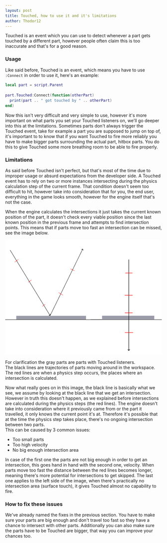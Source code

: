 ```yaml
---
layout: post
title: Touched, how to use it and it's limitations
author: Thodor12
---
```


Touched is an event which you can use to detect whenever a part gets touched by a different part, however people often claim this is too inaccurate and that's for a good reason.

### Usage

Like said before, Touched is an event, which means you have to use `:Connect` in order to use it, here's an example:
```lua
local part = script.Parent

part.Touched:Connect(function(otherPart)
  print(part .. " got touched by " .. otherPart)
end)
```
Now this isn't very difficult and very simple to use, however it's more important on what parts you set your Touched listeners on, we'll go deeper into this at the limitations.
Sometimes parts don't always trigger the Touched event, take for example a part you are supposed to jump on top of,
it's important to to know that if you want Touched to fire more reliably you have to make bigger parts surrounding the actual part, hitbox parts.
You do this to give Touched some more breathing room to be able to fire properly.

### Limitations

As said before Touched isn't perfect, but that's most of the time due to improper usage or absurd expectations from the developer side.
A Touched event has to rely on two or more instances intersecting during the physics calculation step of the current frame.
That condition doesn't seem too difficult to hit, however take into consideration that for you, the end user, everything in the game looks smooth,
however for the engine itself that's not the case.

When the engine calculates the intersections it just takes the current known position of the part, it doesn't check every viable position since the last known position in the
previous frame and attempts to find intersection points.
This means that if parts move too fast an intersection can be missed, see the image below.

![When Touched fails](/assets/images/TouchedNonWorkingCases.png)

For clarification the gray parts are parts with Touched listeners.  
The black lines are trajectories of parts moving around in the workspace.
The red lines are when a physics step occurs, the places where an intersection is calculated.

Now what really goes on in this image, the black line is basically what we see, we assume by looking at the black line that we get an intersection.
However in truth this doesn't happen, as we explained before intersections are calculated during the physics steps (the red lines).
The engine doesn't take into consideration where it previously came from or the part it travelled, it only knows the current point it's at.
Therefore it's possible that at the time the physics step takes place, there's no ongoing intersection between two parts.  
This can be caused by 3 common issues:
 - Too small parts
 - Too high velocity
 - No big enough intersection area

In case of the first one the parts are not big enough in order to get an intersection, this goes hand in hand with the second one, velocity.
When parts move too fast the distance between the red lines becomes longer, meaning there's more potential for intersections to get skipped.
The last one applies to the left side of the image, when there's practically no intersection area (surface touch), it gives Touched almost no capability to fire.

### How to fix these issues
We've already named the fixes in the previous section. You have to make sure your parts are big enough and don't travel too fast so they have a chance to intersect with other parts.
Additionally you can also make sure the parts have to be Touched are bigger, that way you can improve your chances too.